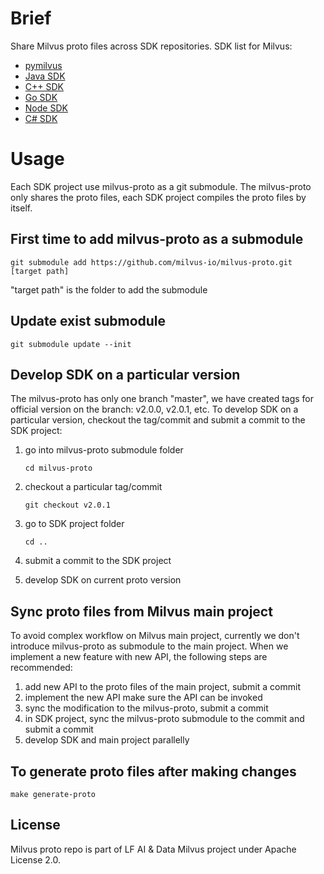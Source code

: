# Brief
Share Milvus proto files across SDK repositories.
SDK list for Milvus:
- [pymilvus](https://github.com/milvus-io/pymilvus)
- [Java SDK](https://github.com/milvus-io/milvus-sdk-java)
- [C++ SDK](https://github.com/milvus-io/milvus-sdk-cpp)
- [Go SDK](https://github.com/milvus-io/milvus-sdk-go)
- [Node SDK](https://github.com/milvus-io/milvus-sdk-node)
- [C# SDK](https://github.com/milvus-io/milvus-sdk-csharp)


# Usage
Each SDK project use milvus-proto as a git submodule. The milvus-proto only shares the proto files, each SDK project compiles the proto files by itself.

## First time to add milvus-proto as a submodule

```git submodule add https://github.com/milvus-io/milvus-proto.git [target path]```

"target path" is the folder to add the submodule 

## Update exist submodule

```git submodule update --init```

## Develop SDK on a particular version
The milvus-proto has only one branch "master", we have created tags for official version on the branch: v2.0.0, v2.0.1, etc.
To develop SDK on a particular version, checkout the tag/commit and submit a commit to the SDK project:

1. go into milvus-proto submodule folder
   
    ```cd milvus-proto```

2. checkout a particular tag/commit
   
    ```git checkout v2.0.1```

3. go to SDK project folder

    ```cd ..```

4. submit a commit to the SDK project
5. develop SDK on current proto version

## Sync proto files from Milvus main project
To avoid complex workflow on Milvus main project, currently we don't introduce milvus-proto as submodule to the main project.
When we implement a new feature with new API, the following steps are recommended:

1. add new API to the proto files of the main project, submit a commit
2. implement the new API make sure the API can be invoked
3. sync the modification to the milvus-proto, submit a commit
4. in SDK project, sync the milvus-proto submodule to the commit and submit a commit
5. develop SDK and main project parallelly

## To generate proto files after making changes

```make generate-proto```


## License
Milvus proto repo is part of LF AI & Data Milvus project under Apache License 2.0.


